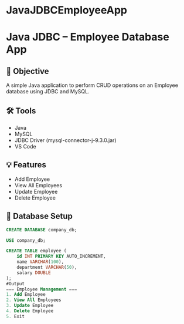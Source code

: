# JavaJDBCEmployeeApp
# Java JDBC – Employee Database App

## 🎯 Objective
A simple Java application to perform CRUD operations on an Employee database using JDBC and MySQL.

## 🛠️ Tools
- Java
- MySQL
- JDBC Driver (mysql-connector-j-9.3.0.jar)
- VS Code

## 💡 Features
- Add Employee
- View All Employees
- Update Employee
- Delete Employee

## 🔗 Database Setup
```sql
CREATE DATABASE company_db;

USE company_db;

CREATE TABLE employee (
    id INT PRIMARY KEY AUTO_INCREMENT,
    name VARCHAR(100),
    department VARCHAR(50),
    salary DOUBLE
);
#Output
=== Employee Management ===
1. Add Employee
2. View All Employees
3. Update Employee
4. Delete Employee
5. Exit
